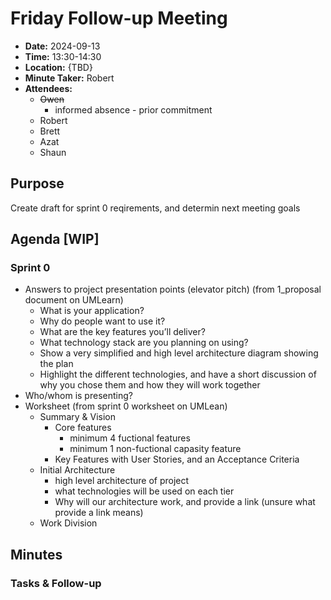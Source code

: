 # Friday Follow-up Meeting
- **Date:** 2024-09-13
- **Time:** 13:30-14:30
- **Location:** {TBD}
- **Minute Taker:** Robert
- **Attendees:**
  - ~~Owen~~
    - informed absence - prior commitment
  - Robert
  - Brett
  - Azat
  - Shaun

## Purpose
Create draft for sprint 0 reqirements, and determin next meeting goals

## Agenda [WIP]
### Sprint 0
- Answers to project presentation points (elevator pitch) (from 1_proposal document on UMLearn)
  - What is your application?
  - Why do people want to use it?
  - What are the key features you’ll deliver?
  - What technology stack are you planning on using?
  - Show a very simplified and high level architecture diagram showing the plan
  - Highlight the different technologies, and have a short discussion of why you chose them and how they will work together
- Who/whom is presenting?
- Worksheet (from sprint 0 worksheet on UMLean)
  - Summary & Vision
    - Core features
      - minimum 4 fuctional features
      - minimum 1 non-fuctional capasity feature
    - Key Features with User Stories, and an Acceptance Criteria
  - Initial Architecture
    - high level architecture of project
    - what technologies will be used on each tier
    - Why will our architecture work, and provide a link (unsure what provide a link means)
  - Work Division

## Minutes

### Tasks & Follow-up
